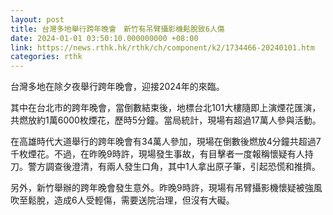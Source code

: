```yaml
---
layout: post
title: 台灣多地舉行跨年晚會　新竹有吊臂攝影機鬆脫致6人傷
date: 2024-01-01 03:50:10.000000000 +08:00
link: https://news.rthk.hk/rthk/ch/component/k2/1734466-20240101.htm
categories: rthk
---
```


台灣多地在除夕夜舉行跨年晚會，迎接2024年的來臨。

其中在台北市的跨年晚會，當倒數結束後，地標台北101大樓隨即上演煙花匯演，共燃放約1萬6000枚煙花，歷時5分鐘。當局統計，現場有超過17萬人參與活動。

在高雄時代大道舉行的跨年晚會有34萬人參加，現場在倒數後燃放4分鐘共超過7千枚煙花。不過，在昨晚9時許，現場發生事故，有目擊者一度報稱懷疑有人持刀。警方調查後澄清，有兩人發生口角，其中1人拿出原子筆，引起恐慌和推擠。

另外，新竹舉辦的跨年晚會發生意外。昨晚9時許，現場有吊臂攝影機懷疑被強風吹至鬆脫，造成6人受輕傷，需要送院治理，但沒有大礙。
